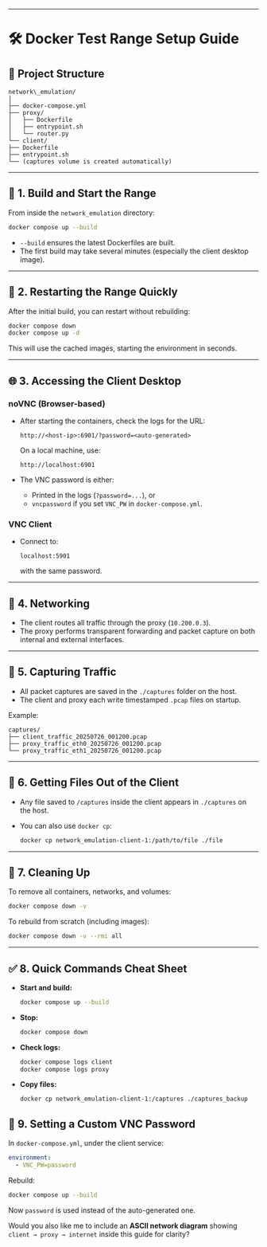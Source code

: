 
---


# 🛠️ Docker Test Range Setup Guide

## 📂 Project Structure

````
network\_emulation/
│
├── docker-compose.yml
├── proxy/
│   ├── Dockerfile
│   ├── entrypoint.sh
│   └── router.py
└── client/
├── Dockerfile
├── entrypoint.sh
└── (captures volume is created automatically)

````

---

## 🚀 1. **Build and Start the Range**
From inside the `network_emulation` directory:

```bash
docker compose up --build
````

* `--build` ensures the latest Dockerfiles are built.
* The first build may take several minutes (especially the client desktop image).

---

## 🔄 2. **Restarting the Range Quickly**

After the initial build, you can restart without rebuilding:

```bash
docker compose down
docker compose up -d
```

This will use the cached images, starting the environment in seconds.

---

## 🌐 3. **Accessing the Client Desktop**

### noVNC (Browser-based)

* After starting the containers, check the logs for the URL:

  ```
  http://<host-ip>:6901/?password=<auto-generated>
  ```

  On a local machine, use:

  ```
  http://localhost:6901
  ```

* The VNC password is either:

  * Printed in the logs (`?password=...`), or
  * `vncpassword` if you set `VNC_PW` in `docker-compose.yml`.

### VNC Client

* Connect to:

  ```
  localhost:5901
  ```

  with the same password.

---

## 📡 4. **Networking**

* The client routes all traffic through the proxy (`10.200.0.3`).
* The proxy performs transparent forwarding and packet capture on both internal and external interfaces.

---

## 📜 5. **Capturing Traffic**

* All packet captures are saved in the `./captures` folder on the host.
* The client and proxy each write timestamped `.pcap` files on startup.

Example:

```
captures/
├── client_traffic_20250726_001200.pcap
├── proxy_traffic_eth0_20250726_001200.pcap
└── proxy_traffic_eth1_20250726_001200.pcap
```

---

## 📁 6. **Getting Files Out of the Client**

* Any file saved to `/captures` inside the client appears in `./captures` on the host.
* You can also use `docker cp`:

  ```bash
  docker cp network_emulation-client-1:/path/to/file ./file
  ```

---

## 🧹 7. **Cleaning Up**

To remove all containers, networks, and volumes:

```bash
docker compose down -v
```

To rebuild from scratch (including images):

```bash
docker compose down -v --rmi all
```

---

## ✅ 8. **Quick Commands Cheat Sheet**

* **Start and build:**

  ```bash
  docker compose up --build
  ```

* **Stop:**

  ```bash
  docker compose down
  ```

* **Check logs:**

  ```bash
  docker compose logs client
  docker compose logs proxy
  ```

* **Copy files:**

  ```bash
  docker cp network_emulation-client-1:/captures ./captures_backup
  ```


## 🔐 9. **Setting a Custom VNC Password**

In `docker-compose.yml`, under the client service:

```yaml
environment:
  - VNC_PW=password
```

Rebuild:

```bash
docker compose up --build
```

Now `password` is used instead of the auto-generated one.




Would you also like me to include an **ASCII network diagram** showing `client → proxy → internet` inside this guide for clarity?
